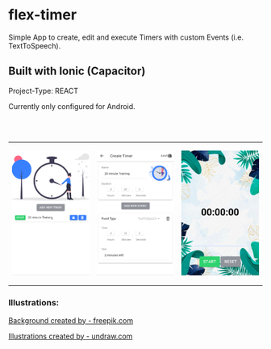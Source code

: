 # flex-timer

Simple App to create, edit and execute Timers with custom Events (i.e. TextToSpeech).

## Built with Ionic (Capacitor)

Project-Type: REACT

Currently only configured for Android.

<br>
<br>

<table border="0">
 <tr>
    <td>

![Screenshot](https://github.com/Raphael-Schulz/flex-timer/blob/main/public/screenshots/timer-list.PNG?raw=true)

 </td>
 <td>

![Screenshot](https://github.com/Raphael-Schulz/flex-timer/blob/main/public/screenshots/create-edit.PNG?raw=true)

</td>
<td>

![Screenshot](https://github.com/Raphael-Schulz/flex-timer/blob/main/public/screenshots/execute.PNG?raw=true)

</td>
 </tr>

</table>

### Illustrations:
<a href='https://de.freepik.com/fotos/hintergrund'>Background created by - freepik.com</a>


<a href='https://undraw.co/'>Illustrations created by - undraw.com</a>
